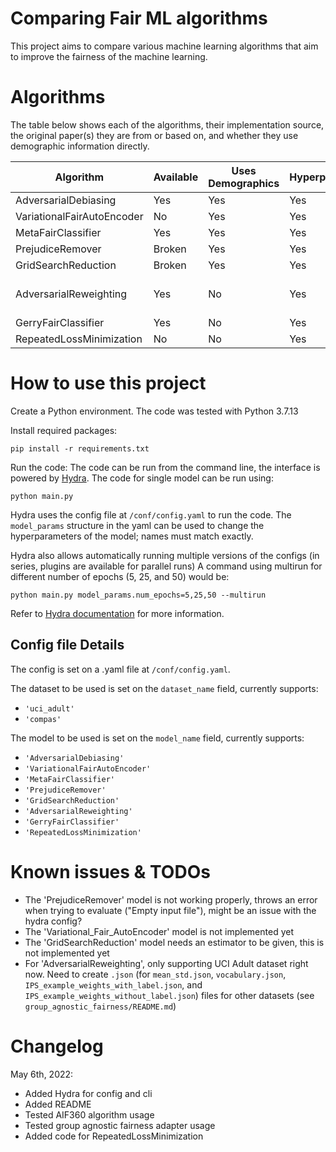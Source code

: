 # Comparing Fair ML algorithms

This project aims to compare various machine learning algorithms 
that aim to improve the fairness of the machine learning.

# Algorithms
The table below shows each of the algorithms, their implementation source, the original paper(s) they are from 
or based on, and whether they use demographic information directly.

| Algorithm                  | Available | Uses Demographics | Hyperparameters | Implementation Source     | Paper                                                                                     | Docs | Code                                                                                                             |
|----------------------------|-----------|-------------------|-----------------|---------------------------|-------------------------------------------------------------------------------------------|--|------------------------------------------------------------------------------------------------------------------|
| AdversarialDebiasing       | Yes       | Yes               | Yes             | AIF360                    | [ACM](https://dl.acm.org/doi/10.1145/3278721.3278779)                                                                                      | [Docs](https://aif360.readthedocs.io/en/latest/modules/generated/aif360.algorithms.inprocessing.AdversarialDebiasing.html) | AIF360                                                                                                           |
| VariationalFairAutoEncoder | No        | Yes               | Yes             | N/A                       | [PapersWithCode](https://paperswithcode.com/paper/the-variational-fair-autoencoder)       | N/A | [GitHub](https://github.com/NCTUMLlab/Huang-Ching-Wei)                                                           |
| MetaFairClassifier         | Yes       | Yes               | Yes             | AIF360                    | [ArXiv](https://arxiv.org/abs/1806.06055)                                                                                      | [Docs](https://aif360.readthedocs.io/en/latest/modules/generated/aif360.algorithms.inprocessing.MetaFairClassifier.html) | AIF360                                                                                                           |
| PrejudiceRemover           | Broken    | Yes               | Yes             | AIF360                    | [Springer](https://link.springer.com/chapter/10.1007/978-3-642-33486-3_3)                                                                                      | [Docs](https://aif360.readthedocs.io/en/latest/modules/generated/aif360.algorithms.inprocessing.PrejudiceRemover.html) | AIF360                                                                                                           |
| GridSearchReduction        | Broken    | Yes               | Yes             | AIF360                    | [ArXiv 1](https://arxiv.org/abs/1803.02453) [ArXiv 2](https://arxiv.org/abs/1905.12843)                                                                                      | [Docs](https://aif360.readthedocs.io/en/latest/modules/generated/aif360.algorithms.inprocessing.GridSearchReduction.html) | AIF360                                                                                                           |
| AdversarialReweighting     | Yes       | No                | Yes             | Google Research (Adapted) | [AlexBeutel](http://alexbeutel.com/papers/NeurIPS-2020-fairness-without-demographics.pdf) | N/A | [Google Research GitHub](https://github.com/google-research/google-research/tree/master/group_agnostic_fairness) |
| GerryFairClassifier        | Yes       | No                | Yes             | AIF360                    | [PMLR](https://proceedings.mlr.press/v80/kearns18a.html) [NSF](https://par.nsf.gov/servlets/purl/10100406)                                                                                      | [Docs](https://aif360.readthedocs.io/en/latest/modules/generated/aif360.algorithms.inprocessing.GerryFairClassifier.html) | AIF360                                                                                                           |
| RepeatedLossMinimization   | No        | No                | Yes             | N/A                       | [ArXiv](https://arxiv.org/abs/1806.08010)                                                 | N/A | [Codalab](https://worksheets.codalab.org/worksheets/0x17a501d37bbe49279b0c70ae10813f4c)                          |                                                |

# How to use this project
Create a Python environment. 
The code was tested with Python 3.7.13


Install required packages:
```
pip install -r requirements.txt
```


Run the code:
The code can be run from the command line, 
the interface is powered by [Hydra](https://hydra.cc/).
The code for single model can be run using:
```
python main.py
```

Hydra uses the config file at `/conf/config.yaml` to run the code.
The `model_params` structure in the yaml can be used to change the 
hyperparameters of the model; names must match exactly.

Hydra also allows automatically running multiple versions of the configs (in series, plugins are available for parallel runs)
A command using multirun for different number of epochs (5, 25, and 50) would be:
```
python main.py model_params.num_epochs=5,25,50 --multirun
```
Refer to [Hydra documentation](https://hydra.cc/docs/latest/user/config.html) for more information.

## Config file Details
The config is set on a .yaml file at `/conf/config.yaml`.

The dataset to be used is set on the `dataset_name` field, currently supports: 
  - `'uci_adult'`
  - `'compas'`

The model to be used is set on the `model_name` field, currently supports: 
  - `'AdversarialDebiasing'`
  - `'VariationalFairAutoEncoder'`
  - `'MetaFairClassifier'`
  - `'PrejudiceRemover'`
  - `'GridSearchReduction'`
  - `'AdversarialReweighting'`
  - `'GerryFairClassifier'`
  - `'RepeatedLossMinimization'`

# Known issues & TODOs
- The 'PrejudiceRemover' model is not working properly, throws an error when trying to evaluate ("Empty input file"), might be an issue with the hydra config?
- The 'Variational_Fair_AutoEncoder' model is not implemented yet
- The 'GridSearchReduction' model needs an estimator to be given, this is not implemented yet
- For 'AdversarialReweighting', only supporting UCI Adult dataset right now. Need to create `.json` (for `mean_std.json`, `vocabulary.json`, `IPS_example_weights_with_label.json`, and `IPS_example_weights_without_label.json`) files for other datasets (see `group_agnostic_fairness/README.md`)

# Changelog
May 6th, 2022:
- Added Hydra for config and cli
- Added README
- Tested AIF360 algorithm usage
- Tested group agnostic fairness adapter usage
- Added code for RepeatedLossMinimization